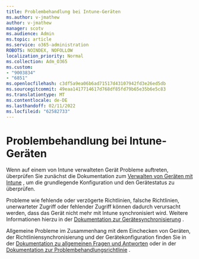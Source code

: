 ```yaml
---
title: Problembehandlung bei Intune-Geräten
ms.author: v-jmathew
author: v-jmathew
manager: scotv
ms.audience: Admin
ms.topic: article
ms.service: o365-administration
ROBOTS: NOINDEX, NOFOLLOW
localization_priority: Normal
ms.collection: Adm_O365
ms.custom:
- "9003834"
- "6851"
ms.openlocfilehash: c3df5a9ea06b6ad71517d43107942fd3e26ed5db
ms.sourcegitcommit: 49eaa1417714617d768df85fd79b65e35b6e5c83
ms.translationtype: MT
ms.contentlocale: de-DE
ms.lasthandoff: 02/11/2022
ms.locfileid: "62582733"
---
```

# <a name="troubleshooting-problems-with-intune-devices"></a>Problembehandlung bei Intune-Geräten

Wenn auf einem von Intune verwalteten Gerät Probleme auftreten, überprüfen Sie zunächst die Dokumentation zum [Verwalten von Geräten mit Intune](https://docs.microsoft.com/mem/intune/protect/endpoint-security-manage-devices) , um die grundlegende Konfiguration und den Gerätestatus zu überprüfen.

Probleme wie fehlende oder verzögerte Richtlinien, falsche Richtlinien, unerwarteter Zugriff oder fehlender Zugriff können dadurch verursacht werden, dass das Gerät nicht mehr mit Intune synchronisiert wird. Weitere Informationen hierzu in der [Dokumentation zur Gerätesynchronisierung](https://docs.microsoft.com/mem/intune/remote-actions/device-sync) .

Allgemeine Probleme im Zusammenhang mit dem Einchecken von Geräten, der Richtliniensynchronisierung und der Gerätekonfiguration finden Sie in der [Dokumentation zu allgemeinen Fragen und Antworten](https://docs.microsoft.com/mem/intune/configuration/device-profile-troubleshoot) oder in der [Dokumentation zur Problembehandlungsrichtlinie](https://docs.microsoft.com/mem/intune/configuration/troubleshoot-policies-in-microsoft-intune) .
